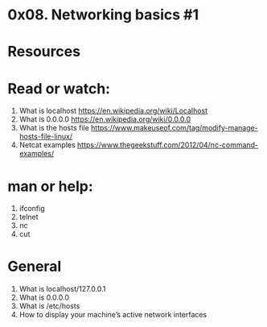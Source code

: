# 0x08. Networking basics #1


# Resources


# Read or watch:

1. What is localhost
https://en.wikipedia.org/wiki/Localhost
2. What is 0.0.0.0
https://en.wikipedia.org/wiki/0.0.0.0
3. What is the hosts file
https://www.makeuseof.com/tag/modify-manage-hosts-file-linux/
4. Netcat examples
https://www.thegeekstuff.com/2012/04/nc-command-examples/

# man or help:

1. ifconfig
2. telnet
3. nc
4. cut


# General


1. What is localhost/127.0.0.1
2. What is 0.0.0.0
3. What is /etc/hosts
4. How to display your machine’s active network interfaces
